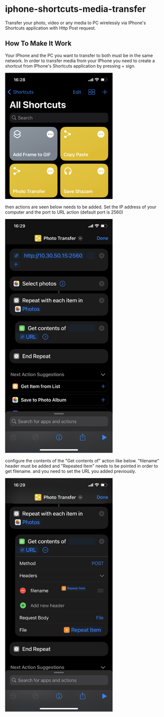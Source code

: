 # iphone-shortcuts-media-transfer
Transfer your photo, video or any media to PC wirelessly via IPhone's Shortcuts application with Http Post request.

## How To Make It Work
Your IPhone and the PC you want to transfer to both must be in the same network.
In order to transfer media from your IPhone you need to create a shortcut from IPhone's Shortcuts application by pressing + sign.

<p align="left">
  <img src="images/img_001.jpeg" width="350">
</p>



then actions are seen below needs to be added.
Set the IP address of your computer and the port to URL action (default port is 2560)
<p align="left">
  <img src="images/img_002.png" width="350">
</p>

configure the contents of the "Get contents of" action like below.
"filename" header must be added and "Repeated Item" needs to be pointed in order to get filename.
and you need to set the URL you added previously.

<p align="left">
  <img src="images/img_003.png" width="350">
</p>

